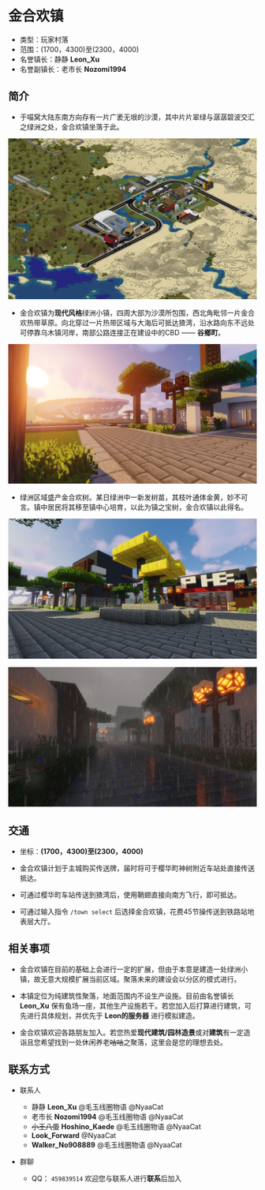 # 金合欢镇

-   类型：玩家村落
-   范围：(1700，4300)至(2300，4000)
-   名誉镇长：静静 **Leon_Xu**
-   名誉副镇长：老市长 **Nozomi1994**

## 简介

-   于喵窝大陆东南方向存有一片广袤无垠的沙漠，其中片片翠绿与潺潺碧波交汇之绿洲之处，金合欢镇坐落于此。

![overview](../../assets/images/realms/golden_acacia_town/map.jpg)

-   金合欢镇为**现代风格**绿洲小镇，四周大部为沙漠所包围，西北角毗邻一片金合欢热带草原。向北穿过一片热带区域与大海后可抵达猹湾，沿水路向东不远处可停靠乌木镇河岸，南部公路连接正在建设中的CBD —— **谷鄉町**。

![overview](../../assets/images/realms/golden_acacia_town/street_sunset.jpg)

-   绿洲区域盛产金合欢树。某日绿洲中一新发树苗，其枝叶通体金黄，妙不可言。镇中居民将其移至镇中心培育，以此为镇之宝树，金合欢镇以此得名。

![overview](../../assets/images/realms/golden_acacia_town/street_noon.jpg)

![overview](../../assets/images/realms/golden_acacia_town/street_rainy.jpg)

## 交通

-   坐标：**(1700，4300)至(2300，4000)**

-   金合欢镇计划于主城购买传送牌，届时将可于樱华町神树附近车站处直接传送抵达。

-   可通过樱华町车站传送到猹湾后，使用鞘翅直接向南方飞行，即可抵达。

-   可通过输入指令 `/town select` 后选择金合欢镇，花费45节操传送到铁路站地表层大厅。

## 相关事项

-   金合欢镇在目前的基础上会进行一定的扩展，但由于本意是建造一处绿洲小镇，故无意大规模扩展当前区域。聚落未来的建设会以分区的模式进行。

-   本镇定位为纯建筑性聚落，地面范围内不设生产设施。目前由名誉镇长 **Leon_Xu** 保有鱼场一座，其他生产设施若干。若您加入后打算进行建筑，可先进行具体规划，并优先于 **Leon的服务器** 进行模拟建造。

-   金合欢镇欢迎各路朋友加入。若您热爱**现代建筑/园林造景**或对**建筑**有一定造诣且您希望找到一处休闲养老~~咕咕~~之聚落，这里会是您的理想去处。

## 联系方式

-   联系人
    -   静静 **Leon_Xu** @毛玉线圈物语 @NyaaCat
    -   老市长 **Nozomi1994** @毛玉线圈物语 @NyaaCat
    -   ~~小王八蛋~~ **Hoshino_Kaede** @毛玉线圈物语 @NyaaCat
    -   **Look_Forward** @NyaaCat
    -   **Walker_No908889** @毛玉线圈物语 @NyaaCat

-   群聊
    -   QQ： `459839514` 欢迎您与联系人进行**联系**后加入
